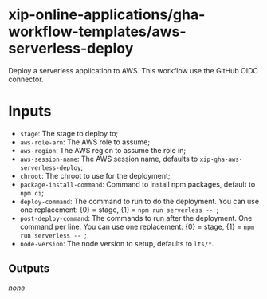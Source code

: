 # xip-online-applications/gha-workflow-templates/aws-serverless-deploy
Deploy a serverless application to AWS. This workflow use the GitHub OIDC connector.

# Inputs
* `stage`: The stage to deploy to;
* `aws-role-arn`: The AWS role to assume;
* `aws-region`: The AWS region to assume the role in;
* `aws-session-name`: The AWS session name, defaults to `xip-gha-aws-serverless-deploy`;
* `chroot`: The chroot to use for the deployment;
* `package-install-command`: Command to install npm packages, default to `npm ci`;
* `deploy-command`: The command to run to do the deployment. You can use one replacement: {0} = stage, {1} = `npm run serverless -- `;
* `post-deploy-command`: The commands to run after the deployment. One command per line. You can use one replacement: {0} = stage, {1} = `npm run serverless -- `;
* `node-version`: The node version to setup, defaults to `lts/*`.

## Outputs
_none_
